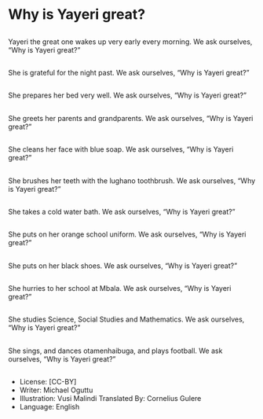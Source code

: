 # Why is Yayeri great?

##
Yayeri the great one
wakes up very early
every morning.
We ask ourselves, “Why
is Yayeri great?”

##
She is grateful for the
night past.
We ask ourselves, “Why
is Yayeri great?”

##
She prepares her bed
very well.
We ask ourselves, “Why
is Yayeri great?”

##
She greets her parents
and grandparents.
We ask ourselves, “Why
is Yayeri great?”

##
She cleans her face
with blue soap.
We ask ourselves, “Why
is Yayeri great?”

##
She brushes her teeth
with the lughano
toothbrush.
We ask ourselves, “Why
is Yayeri great?”

##
She takes a cold water
bath.
We ask ourselves, “Why
is Yayeri great?”

##
She puts on her orange
school uniform.
We ask ourselves, “Why
is Yayeri great?”

##
She puts on her black
shoes.
We ask ourselves, “Why
is Yayeri great?”

##
She hurries to her
school at Mbala.
We ask ourselves, “Why
is Yayeri great?”

##
She studies Science,
Social Studies and
Mathematics.
We ask ourselves, “Why
is Yayeri great?”

##
She sings, and dances
otamenhaibuga, and
plays football.
We ask ourselves, “Why
is Yayeri great?”

##
* License: [CC-BY]
* Writer: Michael Oguttu
* Illustration: Vusi Malindi
Translated By: Cornelius Gulere
* Language: English
